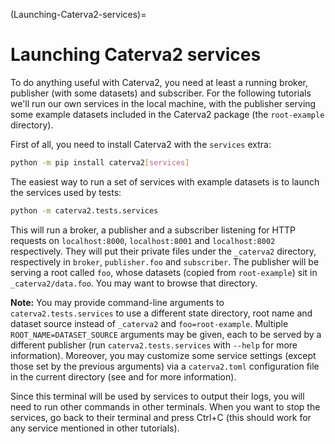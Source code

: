 (Launching-Caterva2-services)=
# Launching Caterva2 services

To do anything useful with Caterva2, you need at least a running broker, publisher (with some datasets) and subscriber.  For the following tutorials we'll run our own services in the local machine, with the publisher serving some example datasets included in the Caterva2 package (the `root-example` directory).

First of all, you need to install Caterva2 with the `services` extra:

```sh
python -m pip install caterva2[services]
```

The easiest way to run a set of services with example datasets is to launch the services used by tests:

```sh
python -m caterva2.tests.services
```

This will run a broker, a publisher and a subscriber listening for HTTP requests on `localhost:8000`, `localhost:8001` and `localhost:8002` respectively.  They will put their private files under the `_caterva2` directory, respectively in `broker`, `publisher.foo` and `subscriber`.  The publisher will be serving a root called `foo`, whose datasets (copied from `root-example`) sit in `_caterva2/data.foo`.  You may want to browse that directory.

**Note:** You may provide command-line arguments to `caterva2.tests.services` to use a different state directory, root name and dataset source instead of `_caterva2` and `foo=root-example`.  Multiple `ROOT_NAME=DATASET_SOURCE` arguments may be given, each to be served by a different publisher (run `caterva2.tests.services` with `--help` for more information).  Moreover, you may customize some service settings (except those set by the previous arguments) via a `caterva2.toml` configuration file in the current directory (see [](caterva2.toml) and [](Running-independent-Caterva2-services) for more information).

Since this terminal will be used by services to output their logs, you will need to run other commands in other terminals.  When you want to stop the services, go back to their terminal and press Ctrl+C (this should work for any service mentioned in other tutorials).
